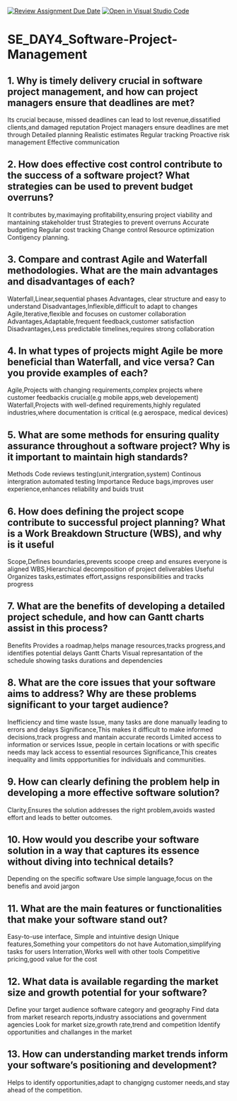 [![Review Assignment Due Date](https://classroom.github.com/assets/deadline-readme-button-22041afd0340ce965d47ae6ef1cefeee28c7c493a6346c4f15d667ab976d596c.svg)](https://classroom.github.com/a/9pw6JKcu)
[![Open in Visual Studio Code](https://classroom.github.com/assets/open-in-vscode-2e0aaae1b6195c2367325f4f02e2d04e9abb55f0b24a779b69b11b9e10269abc.svg)](https://classroom.github.com/online_ide?assignment_repo_id=18641824&assignment_repo_type=AssignmentRepo)
# SE_DAY4_Software-Project-Management
## 1. Why is timely delivery crucial in software project management, and how can project managers ensure that deadlines are met?
Its crucial because, missed deadlines can lead to lost revenue,dissatified clients,and damaged reputation
Project managers ensure deadlines are met through
Detailed planning
Realistic estimates
Regular tracking
Proactive risk management
Effective communication
## 2. How does effective cost control contribute to the success of a software project? What strategies can be used to prevent budget overruns?
It contributes by,maximaying profitability,ensuring project viability and mantaining stakeholder trust
Strategies to prevent overruns
Accurate budgeting
Regular cost tracking
Change control
Resource optimization
Contigency planning.
## 3. Compare and contrast Agile and Waterfall methodologies. What are the main advantages and disadvantages of each?
Waterfall,Linear,sequential phases
Advantages, clear structure and easy to understand
Disadvantages,Inflexible,difficult to adapt to changes
Agile,Iterative,flexible and focuses on customer collaboration
Advantages,Adaptable,frequent feedback,customer satisfaction
Disadvantages,Less predictable timelines,requires strong collaboration
## 4. In what types of projects might Agile be more beneficial than Waterfall, and vice versa? Can you provide examples of each?
Agile,Projects with changing requirements,complex projects where customer feedbackis crucial(e.g mobile apps,web developement)
Waterfall,Projects with well-defined requirements,highly regulated industries,where documentation is critical (e.g aerospace, medical devices)
## 5. What are some methods for ensuring quality assurance throughout a software project? Why is it important to maintain high standards?
Methods
Code reviews
testing(unit,intergration,system)
Continous intergration
automated testing
Importance
Reduce bags,improves user experience,enhances reliability and buids trust
## 6. How does defining the project scope contribute to successful project planning? What is a Work Breakdown Structure (WBS), and why is it useful
Scope,Defines boundaries,prevents scoope creep and ensures everyone is aligned
WBS,Hierarchical decomposition of project deliverables
Useful
Organizes tasks,estimates effort,assigns responsibilities and tracks progress
## 7. What are the benefits of developing a detailed project schedule, and how can Gantt charts assist in this process?
Benefits
Provides a roadmap,helps manage resources,tracks progress,and identifies potential delays
Gantt Charts
Visual represantation of the schedule showing tasks durations and dependencies
## 8. What are the core issues that your software aims to address? Why are these problems significant to your target audience?
Inefficiency and time waste
Issue, many tasks are done manually leading to errors and delays
Significance,This makes it difficult to make informed decisions,track progress and mantain accurate records
Limited access to information or services
Issue, people in certain locations or with specific needs may lack access to essential resources
Significance,This creates inequality and limits oppportunities for individuals and communities.
## 9. How can clearly defining the problem help in developing a more effective software solution?
Clarity,Ensures the solution addresses the right problem,avoids wasted effort and leads to better outcomes.
## 10. How would you describe your software solution in a way that captures its essence without diving into technical details?
Depending on the specific software
Use simple language,focus on the benefis and avoid jargon
## 11. What are the main features or functionalities that make your software stand out?
Easy-to-use interface, Simple and intuintive design
Unique features,Something your competitors do not have
Automation,simplifying tasks for users
Interration,Works well with other tools
Competitive pricing,good value for the cost
## 12. What data is available regarding the market size and growth potential for your software?
Define your target audience software category and geography
Find data from market research reports,industry associations and government agencies
Look for market size,growth rate,trend and competition
Identify opportunities and challanges in the market
## 13. How can understanding market trends inform your software’s positioning and development?
Helps to identify opportunities,adapt to changigng customer needs,and stay ahead of the competition.
